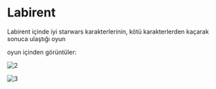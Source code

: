 # Labirent
Labirent içinde iyi starwars karakterlerinin, kötü karakterlerden kaçarak sonuca ulaştığı oyun

oyun içinden görüntüler:

![2](https://user-images.githubusercontent.com/49997690/106957503-1eaf2380-6749-11eb-8e4c-5d0f38fa4306.PNG)

![3](https://user-images.githubusercontent.com/49997690/106957527-24a50480-6749-11eb-8141-575750a05bf4.PNG)
